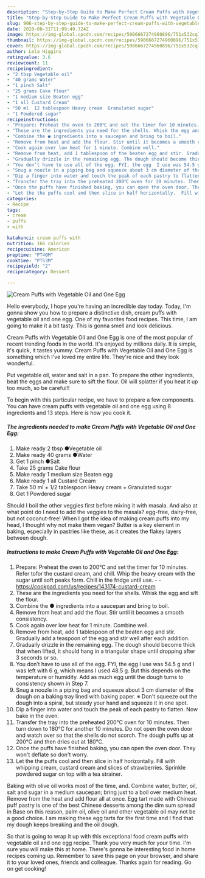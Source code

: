 ```yaml
---
description: "Step-by-Step Guide to Make Perfect Cream Puffs with Vegetable Oil and One Egg"
title: "Step-by-Step Guide to Make Perfect Cream Puffs with Vegetable Oil and One Egg"
slug: 906-step-by-step-guide-to-make-perfect-cream-puffs-with-vegetable-oil-and-one-egg
date: 2020-08-31T11:09:49.724Z
image: https://img-global.cpcdn.com/recipes/5986667274960896/751x532cq70/cream-puffs-with-vegetable-oil-and-one-egg-recipe-main-photo.jpg
thumbnail: https://img-global.cpcdn.com/recipes/5986667274960896/751x532cq70/cream-puffs-with-vegetable-oil-and-one-egg-recipe-main-photo.jpg
cover: https://img-global.cpcdn.com/recipes/5986667274960896/751x532cq70/cream-puffs-with-vegetable-oil-and-one-egg-recipe-main-photo.jpg
author: Lela Higgins
ratingvalue: 3.6
reviewcount: 11
recipeingredient:
- "2 tbsp Vegetable oil"
- "40 grams Water"
- "1 pinch Salt"
- "25 grams Cake flour"
- "1 medium size Beaten egg"
- "1 all Custard Cream"
- "50 ml  12 tablespoon Heavy cream  Granulated sugar"
- "1 Powdered sugar"
recipeinstructions:
- "Prepare: Preheat the oven to 200℃ and set the timer for 10 minutes. Refer tofor the custard cream, and chill. Whip the heavy cream with the sugar until soft peaks form. Chill in the fridge until use.  https://cookpad.com/us/recipes/143174-custard-cream"
- "These are the ingredients you need for the shells. Whisk the egg and sift the flour."
- "Combine the ● ingredients into a saucepan and bring to boil."
- "Remove from heat and add the flour. Stir until it becomes a smooth consistency."
- "Cook again over low heat for 1 minute. Combine well."
- "Remove from heat, add 1 tablespoon of the beaten egg and stir. Gradually add a teaspoon of the egg and stir well after each addition."
- "Gradually drizzle in the remaining egg. The dough should become thick that when lifted, it should hang in a triangular shape until dropping after 3 seconds or so."
- "You don’t have to use all of the egg. FYI, the egg  I use was 54.5 g and I was left with 6 g, which means I used 48.5 g. But this depends on the temperature or humidity. Add as much egg until the dough turns to consistency shown in Step 7."
- "Snug a noozle in a piping bag and squeeze about 3 cm diameter of the dough on a baking tray lined with baking paper. ※ Don&#39;t squeeze out the dough into a spiral, but steady your hand and squeeze it in one spot."
- "Dip a finger into water and touch the peak of each pastry to flatten. Now bake in the oven."
- "Transfer the tray into the preheated 200℃ oven for 10 minutes. Then turn down to 180℃ for another 10 minutes. Do not open the oven door and watch over so that the shells do not scorch. The dough puffs up at 200°C and then dries out at 180℃."
- "Once the puffs have finished baking, you can open the oven door. They won&#39;t deflate so don&#39;t worry."
- "Let the the puffs cool and then slice in half horizontally.  Fill with whipping cream, custard cream and slices of strawberries. Sprinkle powdered sugar on top with a tea strainer."
categories:
- Recipe
tags:
- cream
- puffs
- with

katakunci: cream puffs with 
nutrition: 166 calories
recipecuisine: American
preptime: "PT40M"
cooktime: "PT53M"
recipeyield: "2"
recipecategory: Dessert

---
```



![Cream Puffs with Vegetable Oil and One Egg](https://img-global.cpcdn.com/recipes/5986667274960896/751x532cq70/cream-puffs-with-vegetable-oil-and-one-egg-recipe-main-photo.jpg)

Hello everybody, I hope you're having an incredible day today. Today, I'm gonna show you how to prepare a distinctive dish, cream puffs with vegetable oil and one egg. One of my favorites food recipes. This time, I am going to make it a bit tasty. This is gonna smell and look delicious.

Cream Puffs with Vegetable Oil and One Egg is one of the most popular of recent trending foods in the world. It's enjoyed by millions daily. It is simple, it's quick, it tastes yummy. Cream Puffs with Vegetable Oil and One Egg is something which I've loved my entire life. They're nice and they look wonderful.

Put vegetable oil, water and salt in a pan. To prepare the other ingredients, beat the eggs and make sure to sift the flour. Oil will splatter if you heat it up too much, so be careful!!


To begin with this particular recipe, we have to prepare a few components. You can have cream puffs with vegetable oil and one egg using 8 ingredients and 13 steps. Here is how you cook it.

<!--inarticleads1-->

##### The ingredients needed to make Cream Puffs with Vegetable Oil and One Egg:

1. Make ready 2 tbsp ●Vegetable oil
1. Make ready 40 grams ●Water
1. Get 1 pinch ●Salt
1. Take 25 grams Cake flour
1. Make ready 1 medium size Beaten egg
1. Make ready 1 all Custard Cream
1. Take 50 ml + 1/2 tablespoon Heavy cream + Granulated sugar
1. Get 1 Powdered sugar


Should I boil the other veggies first before mixing it with masala. And also at what point do I need to add the veggies to the masala? egg-free, dairy-free, but not coconut-free! When I got the idea of making cream puffs into my head, I thought why not make them vegan? Butter is a key element in baking, especially in pastries like these, as it creates the flakey layers between dough. 

<!--inarticleads2-->

##### Instructions to make Cream Puffs with Vegetable Oil and One Egg:

1. Prepare: Preheat the oven to 200℃ and set the timer for 10 minutes. Refer tofor the custard cream, and chill. Whip the heavy cream with the sugar until soft peaks form. Chill in the fridge until use. -  - https://cookpad.com/us/recipes/143174-custard-cream
1. These are the ingredients you need for the shells. Whisk the egg and sift the flour.
1. Combine the ● ingredients into a saucepan and bring to boil.
1. Remove from heat and add the flour. Stir until it becomes a smooth consistency.
1. Cook again over low heat for 1 minute. Combine well.
1. Remove from heat, add 1 tablespoon of the beaten egg and stir. Gradually add a teaspoon of the egg and stir well after each addition.
1. Gradually drizzle in the remaining egg. The dough should become thick that when lifted, it should hang in a triangular shape until dropping after 3 seconds or so.
1. You don’t have to use all of the egg. FYI, the egg  I use was 54.5 g and I was left with 6 g, which means I used 48.5 g. But this depends on the temperature or humidity. Add as much egg until the dough turns to consistency shown in Step 7.
1. Snug a noozle in a piping bag and squeeze about 3 cm diameter of the dough on a baking tray lined with baking paper. ※ Don&#39;t squeeze out the dough into a spiral, but steady your hand and squeeze it in one spot.
1. Dip a finger into water and touch the peak of each pastry to flatten. Now bake in the oven.
1. Transfer the tray into the preheated 200℃ oven for 10 minutes. Then turn down to 180℃ for another 10 minutes. Do not open the oven door and watch over so that the shells do not scorch. The dough puffs up at 200°C and then dries out at 180℃.
1. Once the puffs have finished baking, you can open the oven door. They won&#39;t deflate so don&#39;t worry.
1. Let the the puffs cool and then slice in half horizontally.  Fill with whipping cream, custard cream and slices of strawberries. Sprinkle powdered sugar on top with a tea strainer.


Baking with olive oil works most of the time, and. Combine water, butter, oil, salt and sugar in a medium saucepan; bring just to a boil over medium heat. Remove from the heat and add flour all at once. Egg tart made with Chinese puff pastry is one of the best Chinese desserts among the dim sum spread in Base on this reason, palm oil, olive oil and other vegetable oil may not be a good choice. I am making these egg tarts for the first time and I find that my dough keeps breaking and the oil dough. 

So that is going to wrap it up with this exceptional food cream puffs with vegetable oil and one egg recipe. Thank you very much for your time. I'm sure you will make this at home. There's gonna be interesting food in home recipes coming up. Remember to save this page on your browser, and share it to your loved ones, friends and colleague. Thanks again for reading. Go on get cooking!

